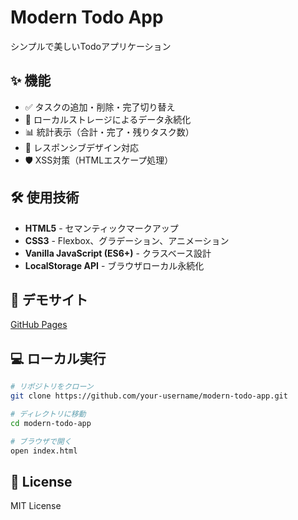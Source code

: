 # Modern Todo App

シンプルで美しいTodoアプリケーション

## ✨ 機能

- ✅ タスクの追加・削除・完了切り替え
- 💾 ローカルストレージによるデータ永続化
- 📊 統計表示（合計・完了・残りタスク数）
- 📱 レスポンシブデザイン対応
- 🛡️ XSS対策（HTMLエスケープ処理）

## 🛠️ 使用技術

- **HTML5** - セマンティックマークアップ
- **CSS3** - Flexbox、グラデーション、アニメーション
- **Vanilla JavaScript (ES6+)** - クラスベース設計
- **LocalStorage API** - ブラウザローカル永続化

## 🚀 デモサイト

[GitHub Pages](https://your-username.github.io/modern-todo-app)

## 💻 ローカル実行

```bash
# リポジトリをクローン
git clone https://github.com/your-username/modern-todo-app.git

# ディレクトリに移動
cd modern-todo-app

# ブラウザで開く
open index.html
```

## 📝 License

MIT License